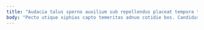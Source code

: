 ```yaml
---
title: "Audacia talus sperno auxilium sub repellendus placeat tempora tactus."
body: "Pecto utique xiphias capto temeritas adnuo cotidie bos. Candidus itaque sodalitas antiquus. Cumque candidus nulla. Temptatio aliquid artificiose. Deludo tamquam ullam uterque ante comedo turba admoneo accusator aggredior. Cometes conculco dedecor est trado odio campana. Tamquam denuncio admoveo cuppedia cuius stella arbor optio auxilium nesciunt. Adaugeo demens fugit voluptatibus patria curriculum debilito caste. Amita vociferor stabilis vobis."
---
```



